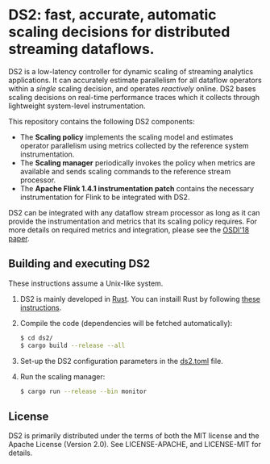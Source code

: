 # DS2: fast, accurate, automatic scaling decisions for distributed streaming dataflows.

DS2 is a low-latency controller for dynamic scaling of streaming analytics applications. It can accurately estimate parallelism for all dataflow operators within a _single_ scaling decision, and operates _reactively_ online. DS2 bases scaling decisions on real-time performance traces which it collects through lightweight system-level instrumentation.

This repository contains the following DS2 components:
* The **Scaling policy** implements the scaling model and estimates operator parallelism using metrics collected by the reference system instrumentation.
* The **Scaling manager** periodically invokes the policy when metrics are available and sends scaling commands to the reference stream processor.
* The **Apache Flink 1.4.1 instrumentation patch** contains the necessary instrumentation for Flink to be integrated with DS2.

DS2 can be integrated with any dataflow stream processor as long as it can provide the instrumentation and metrics that its scaling policy requires. For more details on required metrics and integration, please see the [OSDI'18 paper](https://www.usenix.org/system/files/osdi18-kalavri.pdf).

## Building and executing DS2
These instructions assume a Unix-like system.

1. DS2 is mainly developed in [Rust](https://www.rust-lang.org). You can instaill Rust by following [these instructions](https://www.rust-lang.org/downloads.html).

2. Compile the code (dependencies will be fetched automatically):
    ```bash
    $ cd ds2/
    $ cargo build --release --all
    ```

3. Set-up the DS2 configuration parameters in the [ds2.toml](https://github.com/strymon-system/ds2/blob/master/ds2/config/ds2.toml) file.

4. Run the scaling manager:
    ```bash
    $ cargo run --release --bin monitor
    ```

## License

DS2 is primarily distributed under the terms of both the MIT license and the Apache License (Version 2.0).
See LICENSE-APACHE, and LICENSE-MIT for details.
